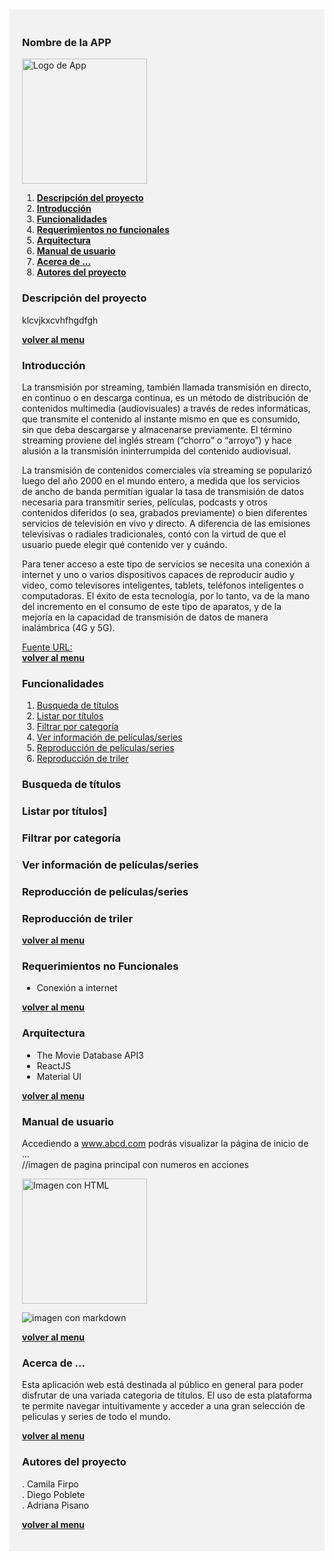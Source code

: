 <div style="background-color: #f2f2f2; padding: 20px;">

**<h3 id="inicio">Nombre de la APP</h3>**
<img src="logo.png" alt="Logo de App" width="200" height="200">

1. [**Descripción del proyecto**](#Desc)
2. [**Introducción**](#Intro) 
3. [**Funcionalidades**](#Funcionalidades)
4. [**Requerimientos no funcionales**](#RnF)
5. [**Arquitectura**](#Arq)
6. [**Manual de usuario**](#MU)
7. [**Acerca de ...**](#About)
8. [**Autores del proyecto**](#Nosotros)

**<h3 id="Desc">Descripción del proyecto</h3>**
klcvjkxcvhfhgdfgh

[**volver al menu**](#inicio)

**<h3 id="Intro">Introducción</h3>**

La transmisión por streaming, también llamada transmisión en directo, en continuo o en descarga continua, es un método de distribución de contenidos multimedia (audiovisuales) a través de redes informáticas, que transmite el contenido al instante mismo en que es consumido, sin que deba descargarse y almacenarse previamente. El término streaming proviene del inglés stream (“chorro” o “arroyo”) y hace alusión a la transmisión ininterrumpida del contenido audiovisual.

La transmisión de contenidos comerciales vía streaming se popularizó luego del año 2000 en el mundo entero, a medida que los servicios de ancho de banda permitían igualar la tasa de transmisión de datos necesaria para transmitir series, películas, podcasts y otros contenidos diferidos (o sea, grabados previamente) o bien diferentes servicios de televisión en vivo y directo. A diferencia de las emisiones televisivas o radiales tradicionales, contó con la virtud de que el usuario puede elegir qué contenido ver y cuándo.

Para tener acceso a este tipo de servicios se necesita una conexión a internet y uno o varios dispositivos capaces de reproducir audio y video, como televisores inteligentes, tablets, teléfonos inteligentes o computadoras. El éxito de esta tecnología, por lo tanto, va de la mano del incremento en el consumo de este tipo de aparatos, y de la mejoría en la capacidad de transmisión de datos de manera inalámbrica (4G y 5G).

[Fuente URL:](https://concepto.de/streaming/)  
[**volver al menu**](#inicio)

**<h3 id="Funcionalidades">Funcionalidades</h3>**

1. [Busqueda de títulos ](#BT)
2. [Listar por títulos](#LT)
3. [Filtrar por categoría](#FC)
4. [Ver información de películas/series](#VI)
5. [Reproducción de películas/series](#R)
6. [Reproducción de triler](#RT)

<h3 id="BT">Busqueda de títulos</h3>
<h3 id="LT">Listar por títulos]</h3>
<h3 id="FC">Filtrar por categoría</h3>
<h3 id="VI">Ver información de películas/series</h3>
<h3 id="R">Reproducción de películas/series</h3>
<h3 id="RT">Reproducción de triler</h3>


[**volver al menu**](#inicio)

**<h3 id="RnF">Requerimientos no Funcionales</h3>**

- Conexión a internet

[**volver al menu**](#inicio)

**<h3 id="Arq">Arquitectura</h3>**

- The Movie Database API3
- ReactJS
- Material UI

[**volver al menu**](#inicio)

**<h3 id="MU">Manual de usuario</h3>**

Accediendo a www.abcd.com podrás visualizar la página de inicio de ...  
 //imagen de pagina principal con numeros en acciones   
 
<img src="imgHTML.png" alt="Imagen con HTML" width="200" height="200">

![imagen con markdown](imgM.png)


[**volver al menu**](#inicio)

**<h3 id="About">Acerca de ...</h3>**

Esta aplicación web está destinada al público en general para poder disfrutar de una variada categoria de títulos. El uso de esta plataforma te permite navegar intuitivamente y acceder a una gran selección de peliculas y series de todo el mundo.

[**volver al menu**](#inicio)

**<h3 id="Nosotros">Autores del proyecto</h3>**

. Camila Firpo  
. Diego Poblete  
. Adriana Pisano

[**volver al menu**](#inicio)

</div>